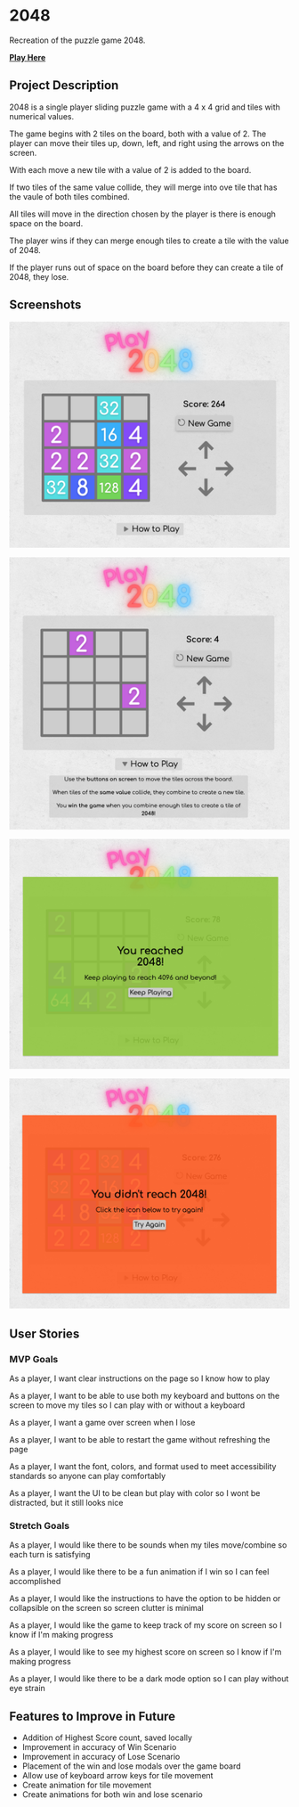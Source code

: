 # 2048
Recreation of the puzzle game 2048.

[**Play Here**](https://larilariv.github.io/2048/)

## Project Description

2048 is a single player sliding puzzle game with a 4 x 4 grid and tiles with numerical values.

The game begins with 2 tiles on the board, both with a value of 2.
The player can move their tiles up, down, left, and right using the arrows on the screen.

With each move a new tile with a value of 2 is added to the board.

If two tiles of the same value collide, they will merge into ove tile that has the vaule of both tiles combined.

All tiles will move in the direction chosen by the player is there is enough space on the board.

The player wins if they can merge enough tiles to create a tile with the value of 2048.

If the player runs out of space on the board before they can create a tile of 2048, they lose.


## Screenshots
![Main Page](https://github.com/larilariv/2048/blob/main/Images/Screen%20Shot%202022-03-19%20at%208.26.52%20AM.png?raw=true)

![Instructions Toggle Open](https://github.com/larilariv/2048/blob/main/Images/Screen%20Shot%202022-03-19%20at%208.24.42%20AM.png?raw=true)

![Win Scenario](https://github.com/larilariv/2048/blob/main/Images/Screen%20Shot%202022-03-19%20at%208.28.47%20AM.png?raw=true)

![Lose Scenario](https://github.com/larilariv/2048/blob/main/Images/Screen%20Shot%202022-03-19%20at%208.27.07%20AM.png?raw=true)


## User Stories
### MVP Goals
As a player, I want clear instructions on the page so I know how to play

As a player, I want to be able to use both my keyboard and buttons on the screen to move my tiles so I can play with or without a keyboard

As a player, I want a game over screen when I lose

As a player, I want to be able to restart the game without refreshing the page

As a player, I want the font, colors, and format used to meet accessibility standards so anyone can play comfortably

As a player, I want the UI to be clean but play with color so I wont be distracted, but it still looks nice


### Stretch Goals
As a player, I would like there to be sounds when my tiles move/combine so each turn is satisfying

As a player, I would like there to be a fun animation if I win so I can feel accomplished

As a player, I would like the instructions to have the option to be hidden or collapsible on the screen so screen clutter is minimal

As a player, I would like the game to keep track of my score on screen so I know if I'm making progress

As a player, I would like to see my highest score on screen so I know if I'm making progress

As a player, I would like there to be a dark mode option so I can play without eye strain


## Features to Improve in Future
- Addition of Highest Score count, saved locally
- Improvement in accuracy of Win Scenario
- Improvement in accuracy of Lose Scenario
- Placement of the win and lose modals over the game board
- Allow use of keyboard arrow keys for tile movement
- Create animation for tile movement
- Create animations for both win and lose scenario
